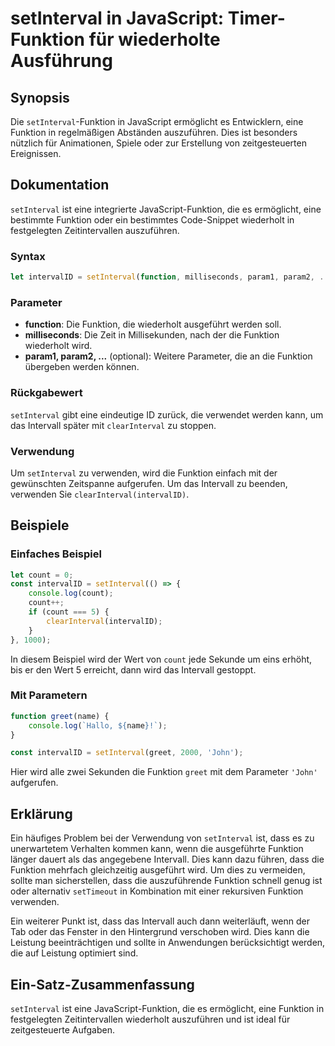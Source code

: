 <!--
Meta Description: # setInterval in JavaScript: Timer-Funktion für wiederholte Ausführung ## Synopsis Die `setInterval`-Funktion in JavaScript ermöglicht es Entwicklern,...
Meta Keywords: die, funktion, setinterval, javascript, ist
-->

# setInterval in JavaScript: Timer-Funktion für wiederholte Ausführung 

## Synopsis
Die `setInterval`-Funktion in JavaScript ermöglicht es Entwicklern, eine Funktion in regelmäßigen Abständen auszuführen. Dies ist besonders nützlich für Animationen, Spiele oder zur Erstellung von zeitgesteuerten Ereignissen.

## Dokumentation
`setInterval` ist eine integrierte JavaScript-Funktion, die es ermöglicht, eine bestimmte Funktion oder ein bestimmtes Code-Snippet wiederholt in festgelegten Zeitintervallen auszuführen.

### Syntax
```javascript
let intervalID = setInterval(function, milliseconds, param1, param2, ...);
```

### Parameter
- **function**: Die Funktion, die wiederholt ausgeführt werden soll.
- **milliseconds**: Die Zeit in Millisekunden, nach der die Funktion wiederholt wird.
- **param1, param2, ...** (optional): Weitere Parameter, die an die Funktion übergeben werden können.
  
### Rückgabewert
`setInterval` gibt eine eindeutige ID zurück, die verwendet werden kann, um das Intervall später mit `clearInterval` zu stoppen.

### Verwendung
Um `setInterval` zu verwenden, wird die Funktion einfach mit der gewünschten Zeitspanne aufgerufen. Um das Intervall zu beenden, verwenden Sie `clearInterval(intervalID)`.

## Beispiele
### Einfaches Beispiel
```javascript
let count = 0;
const intervalID = setInterval(() => {
    console.log(count);
    count++;
    if (count === 5) {
        clearInterval(intervalID);
    }
}, 1000);
```
In diesem Beispiel wird der Wert von `count` jede Sekunde um eins erhöht, bis er den Wert 5 erreicht, dann wird das Intervall gestoppt.

### Mit Parametern
```javascript
function greet(name) {
    console.log(`Hallo, ${name}!`);
}

const intervalID = setInterval(greet, 2000, 'John');
```
Hier wird alle zwei Sekunden die Funktion `greet` mit dem Parameter `'John'` aufgerufen.

## Erklärung
Ein häufiges Problem bei der Verwendung von `setInterval` ist, dass es zu unerwartetem Verhalten kommen kann, wenn die ausgeführte Funktion länger dauert als das angegebene Intervall. Dies kann dazu führen, dass die Funktion mehrfach gleichzeitig ausgeführt wird. Um dies zu vermeiden, sollte man sicherstellen, dass die auszuführende Funktion schnell genug ist oder alternativ `setTimeout` in Kombination mit einer rekursiven Funktion verwenden.

Ein weiterer Punkt ist, dass das Intervall auch dann weiterläuft, wenn der Tab oder das Fenster in den Hintergrund verschoben wird. Dies kann die Leistung beeinträchtigen und sollte in Anwendungen berücksichtigt werden, die auf Leistung optimiert sind.

## Ein-Satz-Zusammenfassung
`setInterval` ist eine JavaScript-Funktion, die es ermöglicht, eine Funktion in festgelegten Zeitintervallen wiederholt auszuführen und ist ideal für zeitgesteuerte Aufgaben.
